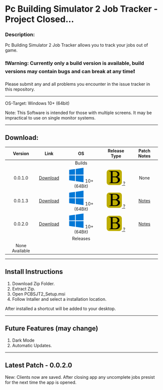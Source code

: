 # Pc Building Simulator 2 Job Tracker - Project Closed...

### Description:
Pc Building Simulator 2 Job Tracker allows you to track your jobs out of game.

### **❗Warning: Currently only a build version is available, build versions may contain bugs and can break at any time❗**

Please submit any and all problems you encounter in the issue tracker in this repository.

---
OS-Target: Windows 10+ (64bit)

Note: This Software is intended for those with multiple screens. It may be impractical to use on single monitor systems.
***

## Download:

| Version | Link | OS | Release Type | Patch Notes |
| :-------: | :----: | :--: | :-: | :-: |
|  |  | Builds |  |  |
| 0.0.1.0 | [Download](https://raw.githubusercontent.com/LoumosTech/Pc-Building-Simulator-2-Job-Tracker/main/Assets/files/PCBS2JT0.0.1.0.zip) | ![image](/Assets/img/windows.png) 10+ (64Bit) | <div style="display:block; margin: auto;"><img src="/Assets/img/build.png" alt="drawing" width="50" height="50" /><a href="https://github.com/LoumosTech/Pc-Building-Simulator-2-Job-Tracker/blob/main/Assets/files/RnB.md"> ?<a/><div/> | None |
| 0.0.1.3 | [Download](https://raw.githubusercontent.com/LoumosTech/Pc-Building-Simulator-2-Job-Tracker/main/Assets/files/PCBSJT2-0.0.1.3.zip) | ![image](/Assets/img/windows.png) 10+ (64Bit) | <div style="display:block; margin: auto;"><img src="/Assets/img/build.png" alt="drawing" width="50" height="50" /><a href="https://github.com/LoumosTech/Pc-Building-Simulator-2-Job-Tracker/blob/main/Assets/files/RnB.md"> ?<a/><div/> | [Notes](https://github.com/LoumosTech/Pc-Building-Simulator-2-Job-Tracker/blob/main/Assets/PatchNotes/Patch-0.0.1.3.md) |
| 0.0.2.0 | [Download](https://raw.githubusercontent.com/LoumosTech/Pc-Building-Simulator-2-Job-Tracker/main/Assets/files/PCBSJT2-0.0.2.0.zip) | ![image](/Assets/img/windows.png) 10+ (64Bit) | <div style="display:block; margin: auto;"><img src="/Assets/img/build.png" alt="drawing" width="50" height="50" /><a href="https://github.com/LoumosTech/Pc-Building-Simulator-2-Job-Tracker/blob/main/Assets/files/RnB.md"> ?<a/><div/> | [Notes](https://github.com/LoumosTech/Pc-Building-Simulator-2-Job-Tracker/blob/main/Assets/PatchNotes/Patch-0.0.2.0.md) |
|  |  | Releases |  |  |
| None Available |

***

## Install Instructions

1. Download Zip Folder.
2. Extract Zip.
3. Open PCBSJT2_Setup.msi
4. Follow Intaller and select a installation location.

After installed a shortcut will be added to your desktop.

***
## Future Features (may change)

1. Dark Mode
2. Automatic Updates.
  
***
  
## Latest Patch - 0.0.2.0
  
New: Clients now are saved. After closing app any uncomplete jobs presist for the next time the app is opened.
